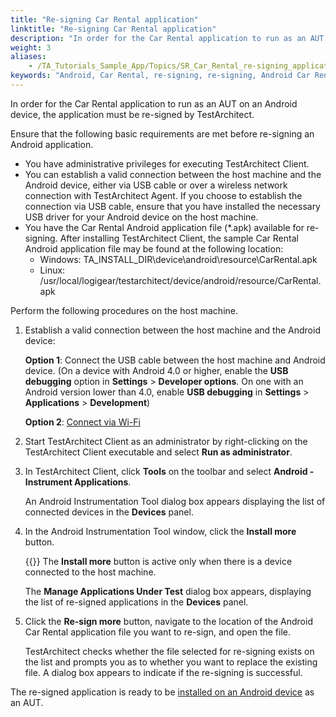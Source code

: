 ```yaml
--- 
title: "Re-signing Car Rental application"
linktitle: "Re-signing Car Rental application"
description: "In order for the Car Rental application to run as an AUT on an Android device, the application must be re-signed by TestArchitect."
weight: 3
aliases: 
    - /TA_Tutorials_Sample_App/Topics/SR_Car_Rental_re-signing_application.html
keywords: "Android, Car Rental, re-signing, re-signing, Android Car Rental"
---
```


In order for the Car Rental application to run as an AUT on an Android device, the application must be re-signed by TestArchitect.

Ensure that the following basic requirements are met before re-signing an Android application.

-   You have administrative privileges for executing TestArchitect Client.
-   You can establish a valid connection between the host machine and the Android device, either via USB cable or over a wireless network connection with TestArchitect Agent. If you choose to establish the connection via USB cable, ensure that you have installed the necessary USB driver for your Android device on the host machine.
-   You have the Car Rental Android application file \(\*.apk\) available for re-signing. After installing TestArchitect Client, the sample Car Rental Android application file may be found at the following location:
    -   Windows: TA\_INSTALL\_DIR\\device\\android\\resource\\CarRental.apk
    -   Linux: /usr/local/logigear/testarchitect/device/android/resource/CarRental.apk

Perform the following procedures on the host machine.

1.  Establish a valid connection between the host machine and the Android device:

    **Option 1**: Connect the USB cable between the host machine and Android device. \(On a device with Android 4.0 or higher, enable the **USB debugging** option in **Settings** \> **Developer options**. On one with an Android version lower than 4.0, enable **USB debugging** in **Settings** \> **Applications** \> **Development**\)

    **Option 2**: [Connect via Wi-Fi](/user-guide/getting-started/sample-repository/car-rental-mobile/testing-car-rental-on-the-android-platform/car-rental-android-configuration/connecting-to-android-s-testarchitect-agent-via-wi-fi)

2.  Start TestArchitect Client as an administrator by right-clicking on the TestArchitect Client executable and select **Run as administrator**.

3.  In TestArchitect Client, click **Tools** on the toolbar and select **Android - Instrument Applications**.

    An Android Instrumentation Tool dialog box appears displaying the list of connected devices in the **Devices** panel.

4.  In the Android Instrumentation Tool window, click the **Install more** button.

    {{<tip>}} The **Install more** button is active only when there is a device connected to the host machine.

    The **Manage Applications Under Test** dialog box appears, displaying the list of re-signed applications in the **Devices** panel.

5.  Click the **Re-sign more** button, navigate to the location of the Android Car Rental application file you want to re-sign, and open the file.

    TestArchitect checks whether the file selected for re-signing exists on the list and prompts you as to whether you want to replace the existing file. A dialog box appears to indicate if the re-signing is successful.


The re-signed application is ready to be [installed on an Android device](/user-guide/getting-started/sample-repository/car-rental-mobile/testing-car-rental-on-the-android-platform/car-rental-android-configuration/installing-re-signed-car-rental-application) as an AUT.




